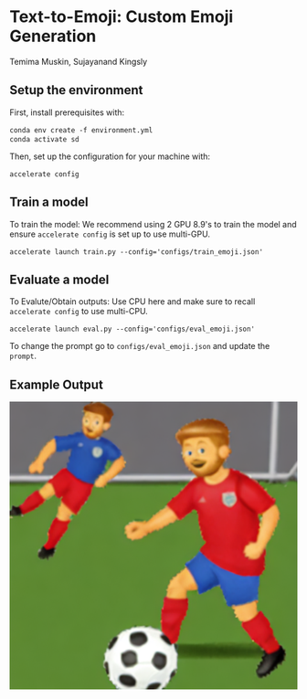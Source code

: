 # Text-to-Emoji: Custom Emoji Generation
Temima Muskin, Sujayanand Kingsly


## Setup the environment
First, install prerequisites with:

    conda env create -f environment.yml
    conda activate sd
  
Then, set up the configuration for your machine with:

    accelerate config

## Train a model
To train the model: We recommend using 2 GPU 8.9's to train the model and ensure `accelerate config` is set up to use multi-GPU.

    accelerate launch train.py --config='configs/train_emoji.json'


## Evaluate a model
To Evalute/Obtain outputs: Use CPU here and make sure to recall `accelerate config` to use multi-CPU. 

    accelerate launch eval.py --config='configs/eval_emoji.json'

To change the prompt go to `configs/eval_emoji.json` and update the `prompt`. 

## Example Output
![example output](/output/emoji2/1/200/image_2.png)

